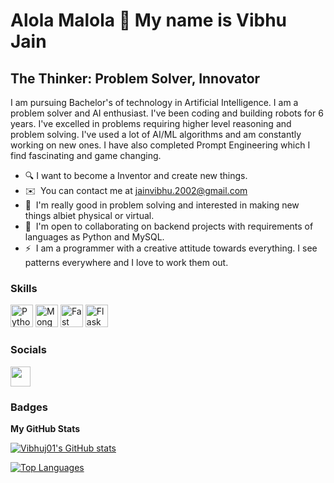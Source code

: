Alola Malola 👋 My name is Vibhu Jain
============================

The Thinker: Problem Solver, Innovator
--------------------------

I am pursuing Bachelor's of technology in Artificial Intelligence. I am a problem solver and AI enthusiast. I've been coding and building robots for 6 years. I've excelled in problems requiring higher level reasoning and problem solving. I've used a lot of AI/ML algorithms and am constantly working on new ones. I have also completed Prompt Engineering which I find fascinating and game changing. 

* 🔍  I want to become a Inventor and create new things.
* ✉️  You can contact me at [jainvibhu.2002@gmail.com](mailto:jainvibhu.2002@gmail.com)
* 🧠  I'm really good in problem solving and interested in making new things albiet physical or virtual.
* 🤝  I'm open to collaborating on backend projects with requirements of languages as Python and MySQL.
* ⚡  I am a programmer with a creative attitude towards everything. I see patterns everywhere and I love to work them out.

### Skills

<p align="left">
 <a href="https://www.python.org/" target="_blank" rel="noreferrer"><img src="https://raw.githubusercontent.com/danielcranney/readme-generator/main/public/icons/skills/python-colored.svg" width="36" height="36" alt="Python" /></a>
  <a href="https://www.mongodb.com/" target="_blank" rel="noreferrer"><img src="https://raw.githubusercontent.com/danielcranney/readme-generator/main/public/icons/skills/mongodb-colored.svg" width="36" height="36" alt="MongoDB" /></a>
 <a href="https://www.mysql.com/" target="_blank" rel="noreferrer"><img src="https://pbs.twimg.com/profile_images/1417542931209199621/fWMEIB5j_400x400.jpg" width="36" height="36" alt="Fast API" /></a>
  <a href="https://www.mysql.com/" target="_blank" rel="noreferrer"><img src="https://assets.cdn.prod.twilio.com/original_images/flask-oauth.png" width="36" height="36" alt="Flask" /></a>


### Socials

<p align="left"> <a href="https://www.github.com/Vibhuj01" target="_blank" rel="noreferrer"><img src="https://raw.githubusercontent.com/danielcranney/readme-generator/main/public/icons/socials/github.svg" width="32" height="32" /></a></p>

### Badges

<b>My GitHub Stats</b>

<a href="http://www.github.com/Vibhuj01"><img src="https://github-readme-stats.vercel.app/api?username=Vibhuj01&show_icons=true&hide=stars,&count_private=true&title_color=22c55e&text_color=ffffff&icon_color=3382ed&bg_color=1c1917&hide_border=true&show_icons=true" alt="Vibhuj01's GitHub stats" /></a>

<a href="https://github.com/Vibhuj01" align="left"><img src="https://github-readme-stats.vercel.app/api/top-langs/?username=Vibhuj01&langs_count=10&title_color=22c55e&text_color=ffffff&icon_color=3382ed&bg_color=1c1917&hide_border=true&locale=en&custom_title=Top%20%Languages" alt="Top Languages" /></a>
